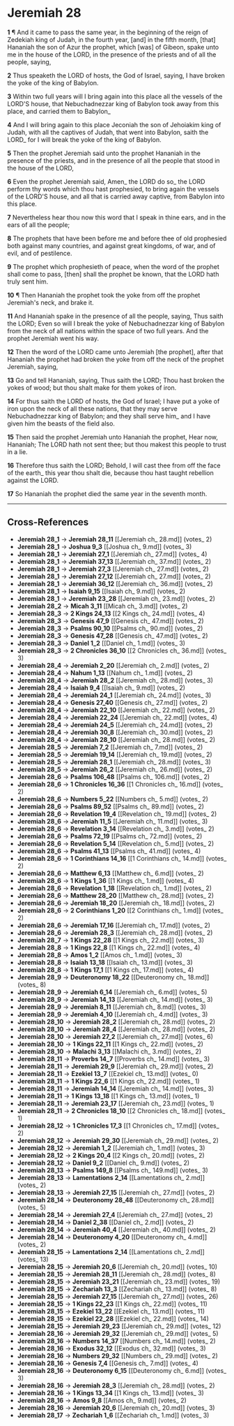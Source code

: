 # Jeremiah 28

**1** ¶ And it came to pass the same year, in the beginning of the reign of Zedekiah king of Judah, in the fourth year, [and] in the fifth month, [that] Hananiah the son of Azur the prophet, which [was] of Gibeon, spake unto me in the house of the LORD, in the presence of the priests and of all the people, saying,

**2** Thus speaketh the LORD of hosts, the God of Israel, saying, I have broken the yoke of the king of Babylon.

**3** Within two full years will I bring again into this place all the vessels of the LORD'S house, that Nebuchadnezzar king of Babylon took away from this place, and carried them to Babylon_

**4** And I will bring again to this place Jeconiah the son of Jehoiakim king of Judah, with all the captives of Judah, that went into Babylon, saith the LORD_ for I will break the yoke of the king of Babylon.

**5** Then the prophet Jeremiah said unto the prophet Hananiah in the presence of the priests, and in the presence of all the people that stood in the house of the LORD,

**6** Even the prophet Jeremiah said, Amen_ the LORD do so_ the LORD perform thy words which thou hast prophesied, to bring again the vessels of the LORD'S house, and all that is carried away captive, from Babylon into this place.

**7** Nevertheless hear thou now this word that I speak in thine ears, and in the ears of all the people;

**8** The prophets that have been before me and before thee of old prophesied both against many countries, and against great kingdoms, of war, and of evil, and of pestilence.

**9** The prophet which prophesieth of peace, when the word of the prophet shall come to pass, [then] shall the prophet be known, that the LORD hath truly sent him.

**10** ¶ Then Hananiah the prophet took the yoke from off the prophet Jeremiah's neck, and brake it.

**11** And Hananiah spake in the presence of all the people, saying, Thus saith the LORD; Even so will I break the yoke of Nebuchadnezzar king of Babylon from the neck of all nations within the space of two full years. And the prophet Jeremiah went his way.

**12** Then the word of the LORD came unto Jeremiah [the prophet], after that Hananiah the prophet had broken the yoke from off the neck of the prophet Jeremiah, saying,

**13** Go and tell Hananiah, saying, Thus saith the LORD; Thou hast broken the yokes of wood; but thou shalt make for them yokes of iron.

**14** For thus saith the LORD of hosts, the God of Israel; I have put a yoke of iron upon the neck of all these nations, that they may serve Nebuchadnezzar king of Babylon; and they shall serve him_ and I have given him the beasts of the field also.

**15** Then said the prophet Jeremiah unto Hananiah the prophet, Hear now, Hananiah; The LORD hath not sent thee; but thou makest this people to trust in a lie.

**16** Therefore thus saith the LORD; Behold, I will cast thee from off the face of the earth_ this year thou shalt die, because thou hast taught rebellion against the LORD.

**17** So Hananiah the prophet died the same year in the seventh month.

---

## Cross-References

- **Jeremiah 28_1** → **Jeremiah 28_11** [[Jeremiah ch_ 28.md]] (votes_ 2)
- **Jeremiah 28_1** → **Joshua 9_3** [[Joshua ch_ 9.md]] (votes_ 3)
- **Jeremiah 28_1** → **Jeremiah 27_1** [[Jeremiah ch_ 27.md]] (votes_ 4)
- **Jeremiah 28_1** → **Jeremiah 37_13** [[Jeremiah ch_ 37.md]] (votes_ 2)
- **Jeremiah 28_1** → **Jeremiah 27_3** [[Jeremiah ch_ 27.md]] (votes_ 2)
- **Jeremiah 28_1** → **Jeremiah 27_12** [[Jeremiah ch_ 27.md]] (votes_ 2)
- **Jeremiah 28_1** → **Jeremiah 36_12** [[Jeremiah ch_ 36.md]] (votes_ 2)
- **Jeremiah 28_1** → **Isaiah 9_15** [[Isaiah ch_ 9.md]] (votes_ 2)
- **Jeremiah 28_1** → **Jeremiah 23_28** [[Jeremiah ch_ 23.md]] (votes_ 2)
- **Jeremiah 28_2** → **Micah 3_11** [[Micah ch_ 3.md]] (votes_ 2)
- **Jeremiah 28_3** → **2 Kings 24_13** [[2 Kings ch_ 24.md]] (votes_ 4)
- **Jeremiah 28_3** → **Genesis 47_9** [[Genesis ch_ 47.md]] (votes_ 2)
- **Jeremiah 28_3** → **Psalms 90_10** [[Psalms ch_ 90.md]] (votes_ 2)
- **Jeremiah 28_3** → **Genesis 47_28** [[Genesis ch_ 47.md]] (votes_ 2)
- **Jeremiah 28_3** → **Daniel 1_2** [[Daniel ch_ 1.md]] (votes_ 3)
- **Jeremiah 28_3** → **2 Chronicles 36_10** [[2 Chronicles ch_ 36.md]] (votes_ 3)
- **Jeremiah 28_4** → **Jeremiah 2_20** [[Jeremiah ch_ 2.md]] (votes_ 2)
- **Jeremiah 28_4** → **Nahum 1_13** [[Nahum ch_ 1.md]] (votes_ 2)
- **Jeremiah 28_4** → **Jeremiah 28_2** [[Jeremiah ch_ 28.md]] (votes_ 3)
- **Jeremiah 28_4** → **Isaiah 9_4** [[Isaiah ch_ 9.md]] (votes_ 2)
- **Jeremiah 28_4** → **Jeremiah 24_1** [[Jeremiah ch_ 24.md]] (votes_ 3)
- **Jeremiah 28_4** → **Genesis 27_40** [[Genesis ch_ 27.md]] (votes_ 2)
- **Jeremiah 28_4** → **Jeremiah 22_10** [[Jeremiah ch_ 22.md]] (votes_ 2)
- **Jeremiah 28_4** → **Jeremiah 22_24** [[Jeremiah ch_ 22.md]] (votes_ 4)
- **Jeremiah 28_4** → **Jeremiah 24_5** [[Jeremiah ch_ 24.md]] (votes_ 2)
- **Jeremiah 28_4** → **Jeremiah 30_8** [[Jeremiah ch_ 30.md]] (votes_ 2)
- **Jeremiah 28_4** → **Jeremiah 28_10** [[Jeremiah ch_ 28.md]] (votes_ 2)
- **Jeremiah 28_5** → **Jeremiah 7_2** [[Jeremiah ch_ 7.md]] (votes_ 2)
- **Jeremiah 28_5** → **Jeremiah 19_14** [[Jeremiah ch_ 19.md]] (votes_ 2)
- **Jeremiah 28_5** → **Jeremiah 28_1** [[Jeremiah ch_ 28.md]] (votes_ 3)
- **Jeremiah 28_5** → **Jeremiah 26_2** [[Jeremiah ch_ 26.md]] (votes_ 2)
- **Jeremiah 28_6** → **Psalms 106_48** [[Psalms ch_ 106.md]] (votes_ 2)
- **Jeremiah 28_6** → **1 Chronicles 16_36** [[1 Chronicles ch_ 16.md]] (votes_ 2)
- **Jeremiah 28_6** → **Numbers 5_22** [[Numbers ch_ 5.md]] (votes_ 2)
- **Jeremiah 28_6** → **Psalms 89_52** [[Psalms ch_ 89.md]] (votes_ 2)
- **Jeremiah 28_6** → **Revelation 19_4** [[Revelation ch_ 19.md]] (votes_ 2)
- **Jeremiah 28_6** → **Jeremiah 11_5** [[Jeremiah ch_ 11.md]] (votes_ 3)
- **Jeremiah 28_6** → **Revelation 3_14** [[Revelation ch_ 3.md]] (votes_ 2)
- **Jeremiah 28_6** → **Psalms 72_19** [[Psalms ch_ 72.md]] (votes_ 2)
- **Jeremiah 28_6** → **Revelation 5_14** [[Revelation ch_ 5.md]] (votes_ 2)
- **Jeremiah 28_6** → **Psalms 41_13** [[Psalms ch_ 41.md]] (votes_ 4)
- **Jeremiah 28_6** → **1 Corinthians 14_16** [[1 Corinthians ch_ 14.md]] (votes_ 2)
- **Jeremiah 28_6** → **Matthew 6_13** [[Matthew ch_ 6.md]] (votes_ 2)
- **Jeremiah 28_6** → **1 Kings 1_36** [[1 Kings ch_ 1.md]] (votes_ 4)
- **Jeremiah 28_6** → **Revelation 1_18** [[Revelation ch_ 1.md]] (votes_ 2)
- **Jeremiah 28_6** → **Matthew 28_20** [[Matthew ch_ 28.md]] (votes_ 2)
- **Jeremiah 28_6** → **Jeremiah 18_20** [[Jeremiah ch_ 18.md]] (votes_ 2)
- **Jeremiah 28_6** → **2 Corinthians 1_20** [[2 Corinthians ch_ 1.md]] (votes_ 2)
- **Jeremiah 28_6** → **Jeremiah 17_16** [[Jeremiah ch_ 17.md]] (votes_ 2)
- **Jeremiah 28_6** → **Jeremiah 28_3** [[Jeremiah ch_ 28.md]] (votes_ 2)
- **Jeremiah 28_7** → **1 Kings 22_28** [[1 Kings ch_ 22.md]] (votes_ 3)
- **Jeremiah 28_8** → **1 Kings 22_8** [[1 Kings ch_ 22.md]] (votes_ 4)
- **Jeremiah 28_8** → **Amos 1_2** [[Amos ch_ 1.md]] (votes_ 3)
- **Jeremiah 28_8** → **Isaiah 13_18** [[Isaiah ch_ 13.md]] (votes_ 3)
- **Jeremiah 28_8** → **1 Kings 17_1** [[1 Kings ch_ 17.md]] (votes_ 4)
- **Jeremiah 28_9** → **Deuteronomy 18_22** [[Deuteronomy ch_ 18.md]] (votes_ 8)
- **Jeremiah 28_9** → **Jeremiah 6_14** [[Jeremiah ch_ 6.md]] (votes_ 5)
- **Jeremiah 28_9** → **Jeremiah 14_13** [[Jeremiah ch_ 14.md]] (votes_ 3)
- **Jeremiah 28_9** → **Jeremiah 8_11** [[Jeremiah ch_ 8.md]] (votes_ 3)
- **Jeremiah 28_9** → **Jeremiah 4_10** [[Jeremiah ch_ 4.md]] (votes_ 3)
- **Jeremiah 28_10** → **Jeremiah 28_2** [[Jeremiah ch_ 28.md]] (votes_ 2)
- **Jeremiah 28_10** → **Jeremiah 28_4** [[Jeremiah ch_ 28.md]] (votes_ 2)
- **Jeremiah 28_10** → **Jeremiah 27_2** [[Jeremiah ch_ 27.md]] (votes_ 6)
- **Jeremiah 28_10** → **1 Kings 22_11** [[1 Kings ch_ 22.md]] (votes_ 2)
- **Jeremiah 28_10** → **Malachi 3_13** [[Malachi ch_ 3.md]] (votes_ 2)
- **Jeremiah 28_11** → **Proverbs 14_7** [[Proverbs ch_ 14.md]] (votes_ 3)
- **Jeremiah 28_11** → **Jeremiah 29_9** [[Jeremiah ch_ 29.md]] (votes_ 2)
- **Jeremiah 28_11** → **Ezekiel 13_7** [[Ezekiel ch_ 13.md]] (votes_ 0)
- **Jeremiah 28_11** → **1 Kings 22_6** [[1 Kings ch_ 22.md]] (votes_ 1)
- **Jeremiah 28_11** → **Jeremiah 14_14** [[Jeremiah ch_ 14.md]] (votes_ 3)
- **Jeremiah 28_11** → **1 Kings 13_18** [[1 Kings ch_ 13.md]] (votes_ 1)
- **Jeremiah 28_11** → **Jeremiah 23_17** [[Jeremiah ch_ 23.md]] (votes_ 1)
- **Jeremiah 28_11** → **2 Chronicles 18_10** [[2 Chronicles ch_ 18.md]] (votes_ 1)
- **Jeremiah 28_12** → **1 Chronicles 17_3** [[1 Chronicles ch_ 17.md]] (votes_ 2)
- **Jeremiah 28_12** → **Jeremiah 29_30** [[Jeremiah ch_ 29.md]] (votes_ 2)
- **Jeremiah 28_12** → **Jeremiah 1_2** [[Jeremiah ch_ 1.md]] (votes_ 3)
- **Jeremiah 28_12** → **2 Kings 20_4** [[2 Kings ch_ 20.md]] (votes_ 2)
- **Jeremiah 28_12** → **Daniel 9_2** [[Daniel ch_ 9.md]] (votes_ 2)
- **Jeremiah 28_13** → **Psalms 149_8** [[Psalms ch_ 149.md]] (votes_ 3)
- **Jeremiah 28_13** → **Lamentations 2_14** [[Lamentations ch_ 2.md]] (votes_ 2)
- **Jeremiah 28_13** → **Jeremiah 27_15** [[Jeremiah ch_ 27.md]] (votes_ 2)
- **Jeremiah 28_14** → **Deuteronomy 28_48** [[Deuteronomy ch_ 28.md]] (votes_ 5)
- **Jeremiah 28_14** → **Jeremiah 27_4** [[Jeremiah ch_ 27.md]] (votes_ 2)
- **Jeremiah 28_14** → **Daniel 2_38** [[Daniel ch_ 2.md]] (votes_ 2)
- **Jeremiah 28_14** → **Jeremiah 40_4** [[Jeremiah ch_ 40.md]] (votes_ 2)
- **Jeremiah 28_14** → **Deuteronomy 4_20** [[Deuteronomy ch_ 4.md]] (votes_ 2)
- **Jeremiah 28_15** → **Lamentations 2_14** [[Lamentations ch_ 2.md]] (votes_ 13)
- **Jeremiah 28_15** → **Jeremiah 20_6** [[Jeremiah ch_ 20.md]] (votes_ 10)
- **Jeremiah 28_15** → **Jeremiah 28_11** [[Jeremiah ch_ 28.md]] (votes_ 8)
- **Jeremiah 28_15** → **Jeremiah 23_21** [[Jeremiah ch_ 23.md]] (votes_ 19)
- **Jeremiah 28_15** → **Zechariah 13_3** [[Zechariah ch_ 13.md]] (votes_ 8)
- **Jeremiah 28_15** → **Jeremiah 27_15** [[Jeremiah ch_ 27.md]] (votes_ 26)
- **Jeremiah 28_15** → **1 Kings 22_23** [[1 Kings ch_ 22.md]] (votes_ 11)
- **Jeremiah 28_15** → **Ezekiel 13_22** [[Ezekiel ch_ 13.md]] (votes_ 11)
- **Jeremiah 28_15** → **Ezekiel 22_28** [[Ezekiel ch_ 22.md]] (votes_ 14)
- **Jeremiah 28_15** → **Jeremiah 29_23** [[Jeremiah ch_ 29.md]] (votes_ 12)
- **Jeremiah 28_16** → **Jeremiah 29_32** [[Jeremiah ch_ 29.md]] (votes_ 5)
- **Jeremiah 28_16** → **Numbers 14_37** [[Numbers ch_ 14.md]] (votes_ 2)
- **Jeremiah 28_16** → **Exodus 32_12** [[Exodus ch_ 32.md]] (votes_ 3)
- **Jeremiah 28_16** → **Numbers 29_32** [[Numbers ch_ 29.md]] (votes_ 2)
- **Jeremiah 28_16** → **Genesis 7_4** [[Genesis ch_ 7.md]] (votes_ 4)
- **Jeremiah 28_16** → **Deuteronomy 6_15** [[Deuteronomy ch_ 6.md]] (votes_ 3)
- **Jeremiah 28_16** → **Jeremiah 28_3** [[Jeremiah ch_ 28.md]] (votes_ 2)
- **Jeremiah 28_16** → **1 Kings 13_34** [[1 Kings ch_ 13.md]] (votes_ 3)
- **Jeremiah 28_16** → **Amos 9_8** [[Amos ch_ 9.md]] (votes_ 2)
- **Jeremiah 28_16** → **Jeremiah 20_6** [[Jeremiah ch_ 20.md]] (votes_ 3)
- **Jeremiah 28_17** → **Zechariah 1_6** [[Zechariah ch_ 1.md]] (votes_ 3)
